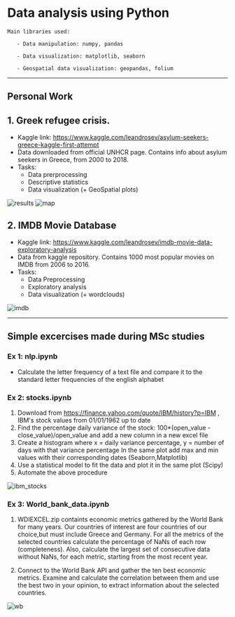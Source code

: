 # Data analysis using Python

    Main libraries used:
    
       - Data manipulation: numpy, pandas
       
       - Data visualization: matplotlib, seaborn
       
       - Geospatial data visualization: geopandas, folium
         
- - - -
## Personal Work

## 1. Greek refugee crisis.

- Kaggle link: https://www.kaggle.com/leandrosev/asylum-seekers-greece-kaggle-first-attempt
- Data downloaded from official UNHCR page. Contains info about asylum seekers in Greece, from 2000 to 2018.
- Tasks:
   - Data prerprocessing
   - Descriptive statistics
   - Data visualization (+ GeoSpatial plots)
   
![results](https://i.ibb.co/ZNJHJkx/download-3.png)
![map](https://www.kaggleusercontent.com/kf/16787344/eyJhbGciOiJkaXIiLCJlbmMiOiJBMTI4Q0JDLUhTMjU2In0..W5_OwTaGRYEmm2PX1rWwMw.c4V2F5T2SPR076gyv9Jr-ldxFdhd_6Syyzqr1Rss272WEQ2RX2CVojmG26iZIrKrzZPVUTr7zCvX1ie-qvs0754_qFEFuFAZD36onC3K-N7cCD55QSr0SjIjVVVAZPDaibAxEye8YsFwffAZUrk2ZDwjtRuR2q2ZdRHdJ4GwVWYe7meK3u2miav6vmUGVfy5NDJg--0rz-Q3gUFERzuSkET_D0lHo9K61vmLeOURWPuyjN_h3U3AaiICp8ErEV_7gTHoNSWCjaljxGGfCdK8c7MipXDTYIAW4DbFdyAmTPfseqZK-1u0qVI09PPnKancIsXWLgdSpRSYXoSSKjMKnCT9j49r_7TFmHs4b08yvEKLNZgh9BnrwJ8ISYyisszXzw-exT_GV2d4ByAFMn_y1YI7ShJ9940D5B_q9mAq7hEOLhEEpEd8nwRGnx_LmE_4scD01YzsrdbgddZ2EusGi0e8skm255jGRqOXYJyXgbmvBFfMwch6P0lz8K0G2Py-vWyGMEXF6MLMcFIMUyjbqYEr5GHPV8ATAeOif2tujGQUsqqoVeqObfDRowAki25SCCTDmWnx0bfkepcaHHm05XDG-22lNKuTByJpqnriwaVec8_7lyvRUaVFT1L4szjgG6MlK3Nu-uM05I4QzqhLgueLuSQ2nBWkF8Stlp1Ixxg.35DYtLToDVJoQmDoKAmcsA/__results___files/__results___32_0.png)


## 2. IMDB Movie Database

   - Kaggle link: https://www.kaggle.com/leandrosev/imdb-movie-data-exploratory-analysis
   - Data from kaggle repository. Contains 1000 most popular movies on IMDB from 2006 to 2016.
   - Tasks:
      - Data Preprocessing
      - Exploratory analysis
      - Data visualization (+ wordclouds)

![imdb](https://i.ibb.co/xjxPGWV/download-4.png)
- - - -
## Simple excercises made during MSc studies

### Ex 1: nlp.ipynb
   - Calculate the letter frequency of a text file and compare it to the standard letter frequencies of the english alphabet

### Ex 2: stocks.ipynb
   1. Download from https://finance.yahoo.com/quote/IBM/history?p=IBM , IBM's stock values from 01/01/1962 up to date
   2. Find the percentage daily variance of the stock: 100*(open_value - close_value)/open_value
      and add a new column in a new excel file 
   3. Create a histogram where x = daily variance percentage, y = number of days with that variance percentage
      In the same plot add max and min values with their corresponding dates (Seaborn,Matplotlib)
   4. Use a statistical model to fit the data and plot it in the same plot (Scipy)
   5. Automate the above procedure 

![ibm_stocks](https://i.ibb.co/K0Hs68g/ibm.png)

### Ex 3: World_bank_data.ipynb
   1. WDIEXCEL.zip containts economic metrics gathered by the World Bank for many years. Our countries of interest are four countries of our choice,but must include Greece and Germany. For all the metrics of the selected countries calculate the percentage of NaNs of each row (completeness). Also, calculate the largest set of consecutive data without NaNs, for each metric, starting from the most recent year.
   
   2. Connect to the World Bank API and gather the ten best economic metrics. Examine and calculate the correlation between them and use the best two in your opinion, to extract information about the selected countries.

![wb](https://i.ibb.co/0y3TDhV/download-2.png)

